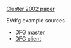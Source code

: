 [Cluster 2002 paper](cluster02-reprint.pdf)

EVdfg example sources

* [DFG master](dfg_master2.c)
* [DFG client](dfg_client.c)
